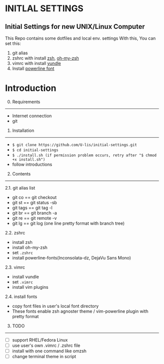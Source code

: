 INITLAL SETTINGS
==================
Initial Settings for new UNIX/Linux Computer
--------------

This Repo contains some dotfiles and local env. settings
With this, You can set this:
 1. git alias
 2. zshrc with install [zsh](http://www.zsh.org/), [oh-my-zsh](https://github.com/robbyrussell/oh-my-zsh)
 3. vimrc with install [vundle](https://github.com/gmarik/Vundle.vim)
 4. Install [powerline font](https://github.com/Lokaltog/powerline-fonts)





Introduction
===============
0. Requirements
-------------
  - Internet connection
  - git


1. Installation
---------------
 - `$ git clone https://github.com/U-lis/initial-settings.git`
 - `$ cd initial-settings`
 - `$ ./install.sh (if permission problem occurs, retry after "$ chmod +x install.sh")`
 - follow introductions


2. Contents
-----------
2.1. git alias list
  * git co == git checkout
  * git st == git status -sb
  * git tags == git tag -l
  * git br == git branch -a
  * git re == git remote -v
  * git lg == git log (one line pretty format with branch tree)


2.2. zshrc
  * install zsh
  * install oh-my-zsh
  * set `.zshrc`
  * install powerline-fonts(Inconsolata-dz, DejaVu Sans Mono)


2.3. vimrc
  * install vundle
  * set `.vimrc`
  * install vim plugins


2.4. install fonts
  * copy font files in user's local font directory
  * These fonts enable zsh agnoster theme / vim-powerline plugin with pretty format


3. TODO
--------
 - [ ] support RHEL/Fedora Linux
 - [ ] use user's own .vimrc / .zshrc file
 - [ ] install with one command like omzsh
 - [ ] change terminal theme in script
